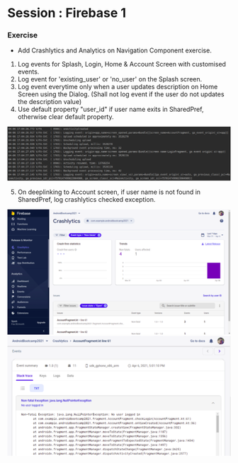 # Session : Firebase 1

### Exercise

* Add Crashlytics and Analytics on Navigation Component exercise.

1. Log events for Splash, Login, Home & Account Screen with customised events.
2. Log event for 'existing_user' or 'no_user' on the Splash screen.
3. Log event everytime only when a user updates description on Home Screen using the Dialog. (Shall not log event if the user do not updates the description value)
4. Use default property "user_id" if user name exits in SharedPref, otherwise clear default property.

<img src="output1.png" />

5. On deeplinking to Account screen, if user name is not found in SharedPref, log crashlytics checked exception.

<img src="output2.png" />
<img src="output3.png" />


